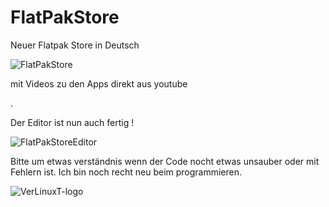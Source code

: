 # FlatPakStore
Neuer Flatpak Store in Deutsch

![FlatPakStore](https://user-images.githubusercontent.com/53666253/142838600-44dbd182-d08d-45e4-80c0-31567a43d7c2.png)

mit Videos zu den Apps direkt aus youtube


.


Der Editor ist nun auch fertig !

![FlatPakStoreEditor](https://user-images.githubusercontent.com/53666253/142839241-b67b3d2f-bc55-4fa5-99e4-356ef7906f51.png)



Bitte um etwas verständnis wenn der Code nocht etwas unsauber oder mit Fehlern ist.
Ich bin noch recht neu beim programmieren. 


![VerLinuxT-logo](https://user-images.githubusercontent.com/53666253/142251686-5353756f-8290-4e23-8d12-ce0daeae6377.png)

